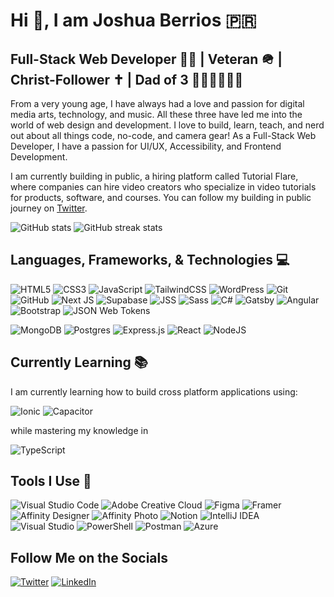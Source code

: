 # Hi 👋, I am Joshua Berrios 🇵🇷
## Full-Stack Web Developer 👨‍💻 | Veteran 🪖 | Christ-Follower ✝️ | Dad of 3 👦🏻👦🏻👧🏻
From a very young age, I have always had a love and passion for digital media arts, technology, and music. All these three have led me into the world of web design and development. I love to build, learn, teach, and nerd out about all things code, no-code, and camera gear! As a Full-Stack Web Developer, I have a passion for UI/UX, Accessibility, and Frontend Development.

I am currently building in public, a hiring platform called Tutorial Flare, where companies can hire video creators who specialize in video tutorials for products, software, and courses. You can follow my building in public journey on [Twitter](https://twitter.com/ixoyedesign).

![GitHub stats](https://github-readme-stats.vercel.app/api?username=JoshuaB94&show_icons=true) ![GitHub streak stats](https://github-readme-streak-stats.herokuapp.com/?user=JoshuaB94)  

## Languages, Frameworks, & Technologies 💻
![HTML5](https://img.shields.io/badge/html5-%23E34F26.svg?style=for-the-badge&logo=html5&logoColor=white) ![CSS3](https://img.shields.io/badge/css3-%231572B6.svg?style=for-the-badge&logo=css3&logoColor=white) ![JavaScript](https://img.shields.io/badge/javascript-%23323330.svg?style=for-the-badge&logo=javascript&logoColor=%23F7DF1E) ![TailwindCSS](https://img.shields.io/badge/tailwindcss-%2338B2AC.svg?style=for-the-badge&logo=tailwind-css&logoColor=white) ![WordPress](https://img.shields.io/badge/WordPress-%23117AC9.svg?style=for-the-badge&logo=WordPress&logoColor=white) ![Git](https://img.shields.io/badge/git-%23F05033.svg?style=for-the-badge&logo=git&logoColor=white) ![GitHub](https://img.shields.io/badge/github-%23121011.svg?style=for-the-badge&logo=github&logoColor=white) ![Next JS](https://img.shields.io/badge/Next-black?style=for-the-badge&logo=next.js&logoColor=white) ![Supabase](https://img.shields.io/badge/Supabase-3ECF8E?style=for-the-badge&logo=supabase&logoColor=white) ![JSS](https://img.shields.io/badge/JSS-F7DF1E?style=for-the-badge&logo=JSS&logoColor=white) ![Sass](https://img.shields.io/badge/Sass-CC6699?style=for-the-badge&logo=sass&logoColor=white) ![C#](https://img.shields.io/badge/C%23-239120?style=for-the-badge&logo=c-sharp&logoColor=white) ![Gatsby](https://img.shields.io/badge/Gatsby-663399?style=for-the-badge&logo=gatsby&logoColor=white) ![Angular](https://img.shields.io/badge/Angular-DD0031?style=for-the-badge&logo=angular&logoColor=white) ![Bootstrap](https://img.shields.io/badge/Bootstrap-563D7C?style=for-the-badge&logo=bootstrap&logoColor=white) ![JSON Web Tokens](https://img.shields.io/badge/json%20web%20tokens-323330?style=for-the-badge&logo=json-web-tokens&logoColor=pink)

![MongoDB](https://img.shields.io/badge/MongoDB-%234ea94b.svg?style=for-the-badge&logo=mongodb&logoColor=white) ![Postgres](https://img.shields.io/badge/postgres-%23316192.svg?style=for-the-badge&logo=postgresql&logoColor=white) ![Express.js](https://img.shields.io/badge/express.js-%23404d59.svg?style=for-the-badge&logo=express&logoColor=%2361DAFB) ![React](https://img.shields.io/badge/react-%2320232a.svg?style=for-the-badge&logo=react&logoColor=%2361DAFB) ![NodeJS](https://img.shields.io/badge/node.js-6DA55F?style=for-the-badge&logo=node.js&logoColor=white)

## Currently Learning 📚
I am currently learning how to build cross platform applications using:

![Ionic](https://img.shields.io/badge/Ionic-3880FF?style=for-the-badge&logo=ionic&logoColor=white) ![Capacitor](https://img.shields.io/badge/Capacitor-119EFF?style=for-the-badge&logo=Capacitor&logoColor=white)

while mastering my knowledge in

![TypeScript](https://img.shields.io/badge/TypeScript-007ACC?style=for-the-badge&logo=typescript&logoColor=white)

## Tools I Use 🧰
![Visual Studio Code](https://img.shields.io/badge/Visual%20Studio%20Code-0078d7.svg?style=for-the-badge&logo=visual-studio-code&logoColor=white) ![Adobe Creative Cloud](https://img.shields.io/badge/Adobe%20Creative%20Cloud-DA1F26.svg?style=for-the-badge&logo=Adobe%20Creative%20Cloud&logoColor=white) ![Figma](https://img.shields.io/badge/figma-%23F24E1E.svg?style=for-the-badge&logo=figma&logoColor=white) ![Framer](https://img.shields.io/badge/Framer-black?style=for-the-badge&logo=framer&logoColor=blue) ![Affinity Designer](https://img.shields.io/badge/affinity%20desginer-%231B72BE.svg?style=for-the-badge&logo=affinity-designer&logoColor=white) ![Affinity Photo](https://img.shields.io/badge/affinityphoto-%237E4DD2.svg?style=for-the-badge&logo=affinity-photo&logoColor=white) ![Notion](https://img.shields.io/badge/Notion-%23000000.svg?style=for-the-badge&logo=notion&logoColor=white) ![IntelliJ IDEA](https://img.shields.io/badge/IntelliJIDEA-000000.svg?style=for-the-badge&logo=intellij-idea&logoColor=white) ![Visual Studio](https://img.shields.io/badge/Visual_Studio-5C2D91?style=for-the-badge&logo=visual%20studio&logoColor=white) ![PowerShell](https://img.shields.io/badge/Powershell-2CA5E0?style=for-the-badge&logo=powershell&logoColor=white) ![Postman](https://img.shields.io/badge/Postman-FF6C37?style=for-the-badge&logo=postman&logoColor=white) ![Azure](https://img.shields.io/badge/Azure_DevOps-0078D7?style=for-the-badge&logo=azure-devops&logoColor=white)

## Follow Me on the Socials
[![Twitter](https://img.shields.io/badge/Twitter-%231DA1F2.svg?style=for-the-badge&logo=Twitter&logoColor=white)](https://twitter.com/ixoyedesign) [![LinkedIn](https://img.shields.io/badge/linkedin-%230077B5.svg?style=for-the-badge&logo=linkedin&logoColor=white)](https://linkedin.com/in/joshuaberrios)

